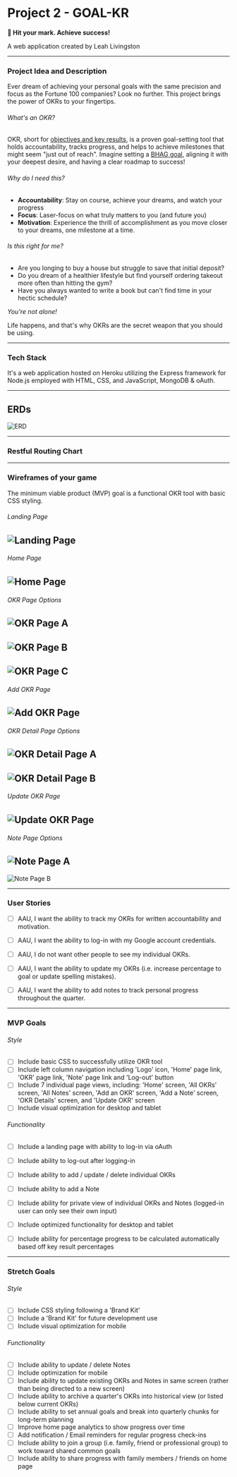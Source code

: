 # Project 2 - GOAL-KR

**🎯 Hit your mark. Achieve success!**

A web application created by Leah Livingston



---
### **Project Idea and Description**
Ever dream of achieving your personal goals with the same precision and focus as the Fortune 100 companies? Look no further. This project brings the power of OKRs to your fingertips. 

###### What's an OKR?
OKR, short for [objectives and key results](https://www.forbes.com/advisor/business/what-is-an-okr-definition-examples/), is a proven goal-setting tool that holds accountability, tracks progress, and helps to achieve milestones that might seem "just out of reach". Imagine setting a [BHAG goal](https://asana.com/resources/bhag-big-hairy-audacious-goal), aligning it with your deepest desire, and having a clear roadmap to success!


###### Why do I need this?
* **Accountability**: Stay on course, achieve your dreams, and watch your progress
* **Focus**: Laser-focus on what truly matters to you (and future you)
* **Motivation**: Experience the thrill of accomplishment as you move closer to your dreams, one milestone at a time.


###### Is this right for me?
* Are you longing to buy a house but struggle to save that initial deposit?
* Do you dream of a healthier lifestyle but find yourself ordering takeout more often than hitting the gym?
* Have you always wanted to write a book but can't find time in your hectic schedule?

*You're not alone!* 

Life happens, and that's why OKRs are the secret weapon that you should be using.

---
### **Tech Stack**
It's a web application hosted on Heroku utilizing the Express framework for Node.js employed with HTML, CSS, and JavaScript, MongoDB & oAuth.



---
## ERDs
![ERD](./images/ErdWireframe.png)


---
### **Restful Routing Chart**






---
### **Wireframes of your game**
The minimum viable product (MVP) goal is a functional OKR tool with basic CSS styling.

###### Landing Page
![Landing Page](./images/LandingPageWireframe.png)
---
###### Home Page
![Home Page](./images/HomePageWireframe.png)
---
###### OKR Page Options
![OKR Page A](./images/OkrPageWireframeA.png)
---
![OKR Page B](./images/OkrPageWireframeB.png)
---
![OKR Page C](./images/OkrPageWireframeC.png)
---
###### Add OKR Page
![Add OKR Page](./images/AddOkrPageWireframe.png)
---
###### OKR Detail Page Options
![OKR Detail Page A](./images/OkrDetailPageWireframeA.png)
---
![OKR Detail Page B](./images/OkrDetailPageWireframeB.png)
---
###### Update OKR Page
![Update OKR Page](./images/UpdateOkrPageWireframe.png)
---
###### Note Page Options
![Note Page A](./images/NotesPageWireframeA.png)
---
![Note Page B](./images/NotesPageWireframeB.png)



---
### **User Stories**
- [ ] AAU, I want the ability to track my OKRs for written accountability and motivation.
- [ ] AAU, I want the ability to log-in with my Google account credentials.
- [ ] AAU, I do not want other people to see my individual OKRs.
- [ ] AAU, I want the ability to update my OKRs (i.e. increase percentage to goal or update spelling mistakes).
- [ ] AAU, I want the ability to add notes to track personal progress throughout the quarter.



---
### **MVP Goals**

###### Style
- [ ] Include basic CSS to successfully utilize OKR tool
- [ ] Include left column navigation including 'Logo' icon, 'Home' page link, 'OKR' page link, 'Note' page link and 'Log-out' button
- [ ] Include 7 individual page views, including:  'Home' screen, 'All OKRs' screen, 'All Notes' screen, 'Add an OKR' screen, 'Add a Note' screen, 'OKR Details' screen, and 'Update OKR' screen
- [ ] Include visual optimization for desktop and tablet

###### Functionality
- [ ] Include a landing page with ability to log-in via oAuth
- [ ] Include ability to log-out after logging-in
- [ ] Include ability to add / update / delete individual OKRs
- [ ] Include ability to add a Note
- [ ] Include ability for private view of individual OKRs and Notes (logged-in user can only see their own input)
- [ ] Include optimized functionality for desktop and tablet  
- [ ] Include ability for percentage progress to be calculated automatically based off key result percentages



---
### **Stretch Goals**

###### Style
- [ ] Include CSS styling following a 'Brand Kit'
- [ ] Include a 'Brand Kit' for future development use
- [ ] Include visual optimization for mobile

###### Functionality
- [ ] Include ability to update / delete Notes 
- [ ] Include optimization for mobile
- [ ] Include ability to update existing OKRs and Notes in same screen (rather than being directed to a new screen)
- [ ] Include ability to archive a quarter's OKRs into historical view (or listed below current OKRs)
- [ ] Include ability to set annual goals and break into quarterly chunks for long-term planning
- [ ] Improve home page analytics to show progress over time
- [ ] Add notification / Email reminders for regular progress check-ins
- [ ] Include ability to join a group (i.e. family, friend or professional group) to work toward shared common goals
- [ ] Include ability to share progress with family members / friends on home page